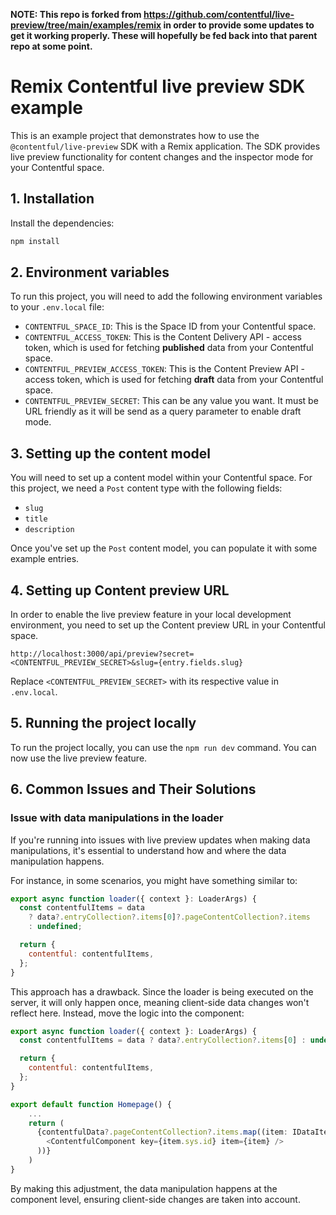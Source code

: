 **NOTE: This repo is forked from https://github.com/contentful/live-preview/tree/main/examples/remix in order to provide some updates to get it working properly. These will hopefully be fed back into that parent repo at some point.**

# Remix Contentful live preview SDK example

This is an example project that demonstrates how to use the `@contentful/live-preview` SDK with a Remix application. The SDK provides live preview functionality for content changes and the inspector mode for your Contentful space.

## 1. Installation

Install the dependencies:

```bash
npm install
```

## 2. Environment variables

To run this project, you will need to add the following environment variables to your `.env.local` file:

- `CONTENTFUL_SPACE_ID`: This is the Space ID from your Contentful space.
- `CONTENTFUL_ACCESS_TOKEN`: This is the Content Delivery API - access token, which is used for fetching **published** data from your Contentful space.
- `CONTENTFUL_PREVIEW_ACCESS_TOKEN`: This is the Content Preview API - access token, which is used for fetching **draft** data from your Contentful space.
- `CONTENTFUL_PREVIEW_SECRET`: This can be any value you want. It must be URL friendly as it will be send as a query parameter to enable draft mode.

## 3. Setting up the content model

You will need to set up a content model within your Contentful space. For this project, we need a `Post` content type with the following fields:

- `slug`
- `title`
- `description`

Once you've set up the `Post` content model, you can populate it with some example entries.

## 4. Setting up Content preview URL

In order to enable the live preview feature in your local development environment, you need to set up the Content preview URL in your Contentful space.

`http://localhost:3000/api/preview?secret=<CONTENTFUL_PREVIEW_SECRET>&slug={entry.fields.slug}`

Replace `<CONTENTFUL_PREVIEW_SECRET>` with its respective value in `.env.local`.

## 5. Running the project locally

To run the project locally, you can use the `npm run dev` command. You can now use the live preview feature.

## 6. Common Issues and Their Solutions

### Issue with data manipulations in the loader

If you're running into issues with live preview updates when making data manipulations, it's essential to understand how and where the data manipulation happens.

For instance, in some scenarios, you might have something similar to:

```javascript
export async function loader({ context }: LoaderArgs) {
  const contentfulItems = data
    ? data?.entryCollection?.items[0]?.pageContentCollection?.items
    : undefined;

  return {
    contentful: contentfulItems,
  };
}
```

This approach has a drawback. Since the loader is being executed on the server, it will only happen once, meaning client-side data changes won't reflect here. Instead, move the logic into the component:

```javascript
export async function loader({ context }: LoaderArgs) {
  const contentfulItems = data ? data?.entryCollection?.items[0] : undefined;

  return {
    contentful: contentfulItems,
  };
}

export default function Homepage() {
    ...
    return (
      {contentfulData?.pageContentCollection?.items.map((item: IDataItem) => (
        <ContentfulComponent key={item.sys.id} item={item} />
      ))}
    )
}
```

By making this adjustment, the data manipulation happens at the component level, ensuring client-side changes are taken into account.
